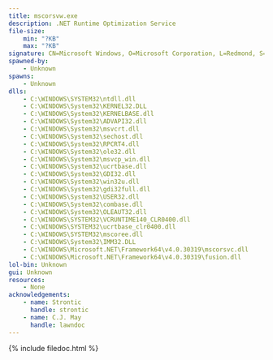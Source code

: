 ```yaml
---
title: mscorsvw.exe
description: .NET Runtime Optimization Service
file-size:
    min: "?KB"
    max: "?KB"
signature: CN=Microsoft Windows, O=Microsoft Corporation, L=Redmond, S=Washington, C=US
spawned-by:
    - Unknown
spawns:
    - Unknown
dlls:
    - C:\WINDOWS\SYSTEM32\ntdll.dll
    - C:\WINDOWS\System32\KERNEL32.DLL
    - C:\WINDOWS\System32\KERNELBASE.dll
    - C:\WINDOWS\System32\ADVAPI32.dll
    - C:\WINDOWS\System32\msvcrt.dll
    - C:\WINDOWS\System32\sechost.dll
    - C:\WINDOWS\System32\RPCRT4.dll
    - C:\WINDOWS\System32\ole32.dll
    - C:\WINDOWS\System32\msvcp_win.dll
    - C:\WINDOWS\System32\ucrtbase.dll
    - C:\WINDOWS\System32\GDI32.dll
    - C:\WINDOWS\System32\win32u.dll
    - C:\WINDOWS\System32\gdi32full.dll
    - C:\WINDOWS\System32\USER32.dll
    - C:\WINDOWS\System32\combase.dll
    - C:\WINDOWS\System32\OLEAUT32.dll
    - C:\WINDOWS\SYSTEM32\VCRUNTIME140_CLR0400.dll
    - C:\WINDOWS\SYSTEM32\ucrtbase_clr0400.dll
    - C:\WINDOWS\SYSTEM32\mscoree.dll
    - C:\WINDOWS\System32\IMM32.DLL
    - C:\WINDOWS\Microsoft.NET\Framework64\v4.0.30319\mscorsvc.dll
    - C:\WINDOWS\Microsoft.NET\Framework64\v4.0.30319\fusion.dll
lol-bin: Unknown
gui: Unknown
resources:
    - None
acknowledgements:
    - name: Strontic
      handle: strontic
    - name: C.J. May
      handle: lawndoc
---
```


{% include filedoc.html %}
